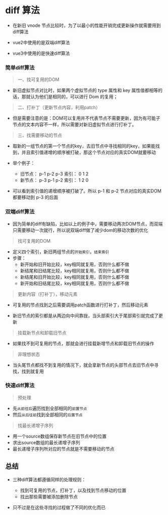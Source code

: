 # diff 算法

- 在新旧 vnode 节点比较时，为了以最小的性能开销完成更新操作就需要用到diff算法

- vue2中使用的是双端diff算法

- vue3中使用的是快速diff算法


### 简单diff算法

> 一、找可复用的DOM

- 新旧虚拟节点对比时，如果两个虚拟节点的 type 属性和 key 属性值都相等的话，那就认为他们是相同的，可以进行 Dom 的复用；

> 二、打补丁（更新节点内容，利用patch）

- 但是需要注意的是：DOM可以复用并不代表节点不需要更新，因为有可能子节点的文本内容不一样，所以需要对新旧虚拟节点进行打补丁。

> 三、找需要移动的节点

- 取新的一组节点的第一个节点的key，去旧节点中寻找相同的key，如果能找到，并且索引值递增的顺序被打破，那这个节点对应的真实DOM就要移动

- 举个例子： 

    - 旧节点： p-1 p-2 p-3  索引：  0 1 2
    - 新节点： p-3 p-1 p-2  索引：  1 2 0

- 可以看到索引值的递增顺序被打破了。所以 p-1 和 p-2 节点对应的真实DOM都要移动到 p-3 的后面

### 双端diff算法

- 因为简单的diff有缺陷，比如以上的例子中，需要移动两次DOM节点，而双端只需要移动一次就行，所以说双端diff做了减少dom的移动次数的优化

> 找可复用的DOM

- 定义四个索引，新旧两组节点的`开始索引`，`结束索引`
- 步骤：
    - 新开始和旧开始比较，key相同就复用，否则什么都不做
    - 新结尾和旧结尾比较，key相同就复用，否则什么都不做
    - 新结尾和旧开始比较，key相同就复用，否则什么都不做
    - 新开始和旧结尾比较，key相同就复用，否则什么都不做

> 更新内容（打补丁），移动元素

- 可复用的节点找到之后需要调用patch函数进行打补丁，然后移动元素

- 新旧节点的索引都是从两边向中间靠拢，当头部索引大于尾部索引就完成了更新

> 挂载新节点和卸载旧节点

- 如果找不到可复用的节点，那就会进行挂载新增节点和卸载旧节点的操作

> 非理想状态

- 当头尾节点都找不到复用的情况下，就会拿新节点的头部节点去旧节点中寻找，找到就复用


### 快速diff算法

> 预处理

- 先`从前往后`遍历找到全部相同的`前置节点`
- 然后`从后往前`找到全部相同的`后置节点`

> 找最长递增子序列

- 用一个source数组保存新节点在旧节点中的位置
- 求出source数组的最长递增子序列
- 最长递增子序列所对应的节点就是不需要移动的节点

## 总结

- 三种diff算法都遵循同样的处理规则：
    - 找到可复用的节点，打补丁，以及找到节点移动的位置
    - 找出那些需要被添加删除节点

- 只不过是在这些寻找的过程做了不同的优化而已